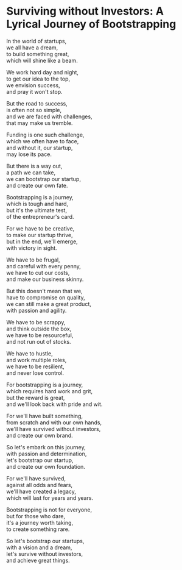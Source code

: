 # Surviving without Investors: A Lyrical Journey of Bootstrapping

In the world of startups,  
we all have a dream,  
to build something great,  
which will shine like a beam.  

We work hard day and night,  
to get our idea to the top,  
we envision success,  
and pray it won't stop.  

But the road to success,  
is often not so simple,  
and we are faced with challenges,  
that may make us tremble.  

Funding is one such challenge,  
which we often have to face,  
and without it, our startup,  
may lose its pace.  

But there is a way out,  
a path we can take,  
we can bootstrap our startup,  
and create our own fate.  

Bootstrapping is a journey,  
which is tough and hard,  
but it's the ultimate test,  
of the entrepreneur's card.  

For we have to be creative,  
to make our startup thrive,  
but in the end, we'll emerge,  
with victory in sight.  

We have to be frugal,  
and careful with every penny,  
we have to cut our costs,  
and make our business skinny.  

But this doesn't mean that we,  
have to compromise on quality,  
we can still make a great product,  
with passion and agility.  

We have to be scrappy,  
and think outside the box,  
we have to be resourceful,  
and not run out of stocks.  

We have to hustle,  
and work multiple roles,  
we have to be resilient,  
and never lose control.  

For bootstrapping is a journey,  
which requires hard work and grit,  
but the reward is great,  
and we'll look back with pride and wit.  

For we'll have built something,  
from scratch and with our own hands,  
we'll have survived without investors,  
and create our own brand.  

So let's embark on this journey,  
with passion and determination,  
let's bootstrap our startup,  
and create our own foundation.  

For we'll have survived,  
against all odds and fears,  
we'll have created a legacy,  
which will last for years and years.  

Bootstrapping is not for everyone,  
but for those who dare,  
it's a journey worth taking,  
to create something rare.  

So let's bootstrap our startups,  
with a vision and a dream,  
let's survive without investors,  
and achieve great things.